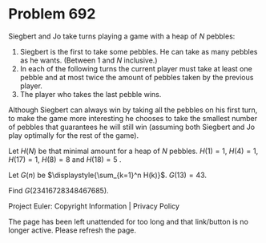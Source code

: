 #   Problem 692

   Siegbert and Jo take turns playing a game with a heap of $N$ pebbles:
   1. Siegbert is the first to take some pebbles. He can take as many pebbles
   as he wants. (Between 1 and $N$ inclusive.)
   2. In each of the following turns the current player must take at least
   one pebble and at most twice the amount of pebbles taken by the previous
   player.
   3. The player who takes the last pebble wins.

   Although Siegbert can always win by taking all the pebbles on his first
   turn, to make the game more interesting he chooses to take the smallest
   number of pebbles that guarantees he will still win (assuming both
   Siegbert and Jo play optimally for the rest of the game).

   Let $H(N)$ be that minimal amount for a heap of $N$ pebbles.
   $H(1)=1$, $H(4)=1$, $H(17)=1$, $H(8)=8$ and $H(18)=5$ .

   Let $G(n)$ be $\displaystyle{\sum_{k=1}^n H(k)}$.
   $G(13)=43$.

   Find $G(23416728348467685)$.

   Project Euler: Copyright Information | Privacy Policy

   The page has been left unattended for too long and that link/button is no
   longer active. Please refresh the page.
